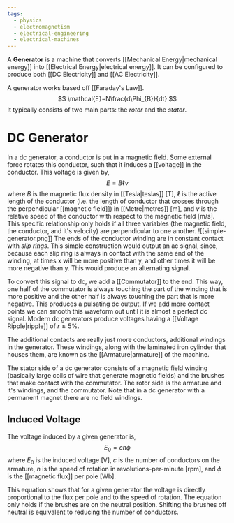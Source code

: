 ```yaml
---
tags:
  - physics
  - electromagnetism
  - electrical-engineering
  - electrical-machines
---
```

A **Generator** is a machine that converts [[Mechanical Energy|mechanical energy]] into [[Electrical Energy|electrical energy]]. It can be configured to produce both [[DC Electricity]] and [[AC Electricity]]. 

A generator works based off [[Faraday's Law]].
$$
\mathcal{E}=N\frac{d\Phi_{B}}{dt}
$$
It typically consists of two main parts: the *rotor* and the *stator*. 

# DC Generator

In a dc generator, a conductor is put in a magnetic field. Some external force rotates this conductor, such that it induces a [[voltage]] in the conductor. This voltage is given by,
$$
E=B\ell v
$$
where $B$ is the magnetic flux density in [[Tesla|teslas]] $[\text{T}]$, $\ell$ is the active length of the conductor (i.e. the length of conductor that crosses through the perpendicular [[magnetic field]]) in [[Metre|metres]] $[\text{m}]$, and $v$ is the relative speed of the conductor with respect to the magnetic field $[\text{m/s}]$. This specific relationship only holds if all three variables (the magnetic field, the conductor, and it's velocity) are perpendicular to one another.
![[simple-generator.png]]
The ends of the conductor winding are in constant contact with *slip rings*. This simple construction would output an ac signal, since, because each slip ring is always in contact with the same end of the winding, at times x will be more positive than y, and other times it will be more negative than y. This would produce an alternating signal.

To convert this signal to dc, we add a [[Commutator]] to the end. This way, one half of the commutator is always touching the part of the winding that is more positive and the other half is always touching the part that is more negative. This produces a pulsating dc output. If we add more contact points we can smooth this waveform out until it is almost a perfect dc signal. Modern dc generators produce voltages having a [[Voltage Ripple|ripple]] of $r\leq5\%$. 

The additional contacts are really just more conductors, additional windings in the generator. These windings, along with the laminated iron cylinder that houses them, are known as the [[Armature|armature]] of the machine.

The stator side of a dc generator consists of a magnetic field winding (basically large coils of wire that generate magnetic fields) and the brushes that make contact with the commutator. The rotor side is the armature and it's windings, and the commutator. Note that in a dc generator with a permanent magnet there are no field windings. 

## Induced Voltage

The voltage induced by a given generator is,
$$
E_0={cn\phi}
$$
where $E_0$ is the induced voltage $[\text{V}]$, $c$ is the number of conductors on the armature, $n$ is the speed of rotation in revolutions-per-minute $[\text{rpm}]$, and $\phi$ is the [[magnetic flux]] per pole $[\text{Wb}]$. 

This equation shows that for a given generator the voltage is directly proportional to the flux per pole and to the speed of rotation. The equation only holds if the brushes are on the neutral position. Shifting the brushes off neutral is equivalent to reducing the number of conductors.